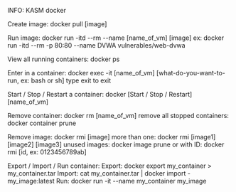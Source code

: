 INFO:
  KASM docker

Create image:
docker pull [image]


Run image:
docker run -itd --rm --name [name_of_vm] [image]
ex: docker run -itd --rm -p 80:80 --name DVWA vulnerables/web-dvwa


View all running containers:
docker ps


Enter in a container:
docker exec -it [name_of_vm] [what-do-you-want-to-run, ex: bash or sh]
  type exit to exit


Start / Stop / Restart a container:
docker [Start / Stop / Restart] [name_of_vm]

Remove container:
docker rm [name_of_vm]
  remove all stopped containers:
    docker container prune


Remove image:
docker rmi [image]
  more than one:
    docker rmi [image1] [image2] [image3]
  unused images:
    docker image prune
  or with ID:
    docker rmi [id, ex: 0123456789ab]


Export / Import / Run container:
  Export:
    docker export my_container > my_container.tar
  Import:
    cat my_container.tar | docker import - my_image:latest
  Run:
    docker run -it --name my_container my_image

   


    




